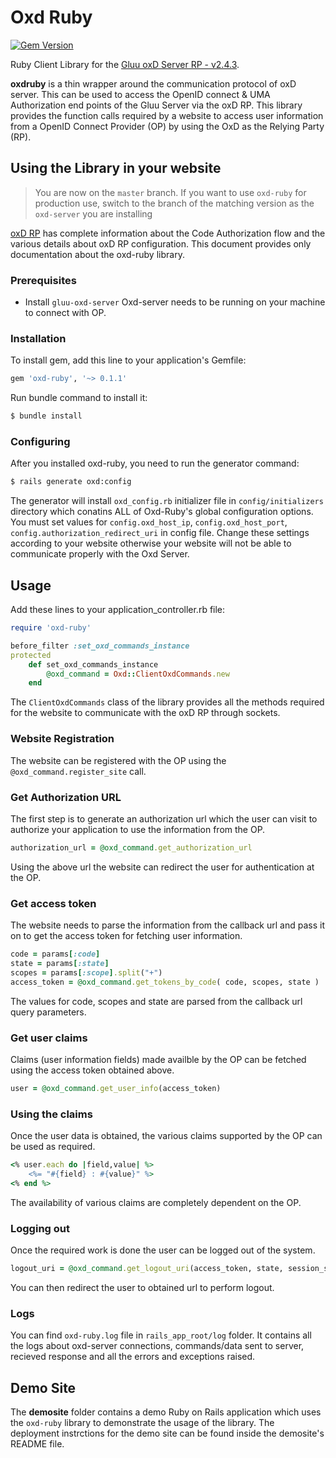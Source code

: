 # Oxd Ruby
[![Gem Version](https://badge.fury.io/rb/oxd-ruby.png)](https://badge.fury.io/rb/oxd-ruby)

Ruby Client Library for the [Gluu oxD Server RP - v2.4.3](https://www.gluu.org/docs-oxd/).

**oxdruby** is a thin wrapper around the communication protocol of oxD server. This can be used to access the OpenID connect & UMA Authorization end points of the Gluu Server via the oxD RP. This library provides the function calls required by a website to access user information from a OpenID Connect Provider (OP) by using the OxD as the Relying Party (RP).

## Using the Library in your website

> You are now on the `master` branch. If you want to use `oxd-ruby` for production use, switch to the branch of the matching version as the `oxd-server` you are installing

[oxD RP](http://ox.gluu.org/doku.php?id=oxd:rp) has complete information about the Code Authorization flow and the various details about oxD RP configuration. This document provides only documentation about the oxd-ruby library.

### Prerequisites

* Install `gluu-oxd-server`
Oxd-server needs to be running on your machine to connect with OP.

### Installation

To install gem, add this line to your application's Gemfile:

```ruby
gem 'oxd-ruby', '~> 0.1.1'
```

Run bundle command to install it:
```bash
$ bundle install
```

### Configuring
After you installed oxd-ruby, you need to run the generator command:
```bash
$ rails generate oxd:config
```

The generator will install `oxd_config.rb` initializer file in `config/initializers` directory which conatins ALL of Oxd-Ruby's global configuration options.
You must set values for `config.oxd_host_ip`, `config.oxd_host_port`, `config.authorization_redirect_uri` in config file.
Change these settings according to your website otherwise your website will not be able to communicate properly with the Oxd Server.

## Usage

Add these lines to your application_controller.rb file:

```ruby
require 'oxd-ruby'

before_filter :set_oxd_commands_instance
protected
	def set_oxd_commands_instance
		@oxd_command = Oxd::ClientOxdCommands.new
	end
```

The `ClientOxdCommands` class of the library provides all the methods required for the website to communicate with the oxD RP through sockets.

### Website Registration

The website can be registered with the OP using the `@oxd_command.register_site` call.

### Get Authorization URL

The first step is to generate an authorization url which the user can visit to authorize your application to use the information from the OP.

```ruby
authorization_url = @oxd_command.get_authorization_url
```
Using the above url the website can redirect the user for authentication at the OP.

### Get access token

The website needs to parse the information from the callback url and pass it on to get the access token for fetching user information.

```ruby
code = params[:code]
state = params[:state]
scopes = params[:scope].split("+")
access_token = @oxd_command.get_tokens_by_code( code, scopes, state )
```
The values for code, scopes and state are parsed from the callback url query parameters.

### Get user claims

Claims (user information fields) made availble by the OP can be fetched using the access token obtained above.

```ruby
user = @oxd_command.get_user_info(access_token)
```

### Using the claims

Once the user data is obtained, the various claims supported by the OP can be used as required.

```ruby
<% user.each do |field,value| %>
	<%= "#{field} : #{value}" %>
<% end %>
```
The availability of various claims are completely dependent on the OP.

### Logging out

Once the required work is done the user can be logged out of the system.

```ruby
logout_uri = @oxd_command.get_logout_uri(access_token, state, session_state)
```
You can then redirect the user to obtained url to perform logout.

### Logs
You can find `oxd-ruby.log` file in `rails_app_root/log` folder. It contains all the logs about oxd-server connections, commands/data sent to server, recieved response and all the errors and exceptions raised.

## Demo Site

The **demosite** folder contains a demo Ruby on Rails application which uses the `oxd-ruby` library to demonstrate the usage of the library. The deployment instrctions for the demo site can be found inside the demosite's README file.
